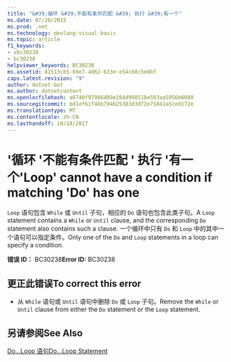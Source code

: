 ```yaml
---
title: "&#39;循环 &#39;不能有条件匹配 &#39; 执行 &#39;有一个"
ms.date: 07/20/2015
ms.prod: .net
ms.technology: devlang-visual-basic
ms.topic: article
f1_keywords:
- vbc30238
- bc30238
helpviewer_keywords: BC30238
ms.assetid: 81513cb5-69e7-4d62-b33e-e54cb8c5e8bf
caps.latest.revision: "9"
author: dotnet-bot
ms.author: dotnetcontent
ms.openlocfilehash: a6740f97986d89e284d998518e503aa5956b6080
ms.sourcegitcommit: bd1ef61f4bb794b25383d3d72e71041a5ced172e
ms.translationtype: MT
ms.contentlocale: zh-CN
ms.lasthandoff: 10/18/2017
---
```

# <a name="39loop39-cannot-have-a-condition-if-matching-39do39-has-one"></a><span data-ttu-id="b51db-102">&#39;循环 &#39;不能有条件匹配 &#39; 执行 &#39;有一个</span><span class="sxs-lookup"><span data-stu-id="b51db-102">&#39;Loop&#39; cannot have a condition if matching &#39;Do&#39; has one</span></span>
<span data-ttu-id="b51db-103">`Loop` 语句包含 `While` 或 `Until` 子句，相应的 `Do` 语句也包含此类子句。</span><span class="sxs-lookup"><span data-stu-id="b51db-103">A `Loop` statement contains a `While` or `Until` clause, and the corresponding `Do` statement also contains such a clause.</span></span> <span data-ttu-id="b51db-104">一个循环中只有 `Do` 和 `Loop` 中的其中一个语句可以指定条件。</span><span class="sxs-lookup"><span data-stu-id="b51db-104">Only one of the `Do` and `Loop` statements in a loop can specify a condition.</span></span>  
  
 <span data-ttu-id="b51db-105">**错误 ID：** BC30238</span><span class="sxs-lookup"><span data-stu-id="b51db-105">**Error ID:** BC30238</span></span>  
  
## <a name="to-correct-this-error"></a><span data-ttu-id="b51db-106">更正此错误</span><span class="sxs-lookup"><span data-stu-id="b51db-106">To correct this error</span></span>  
  
-   <span data-ttu-id="b51db-107">从 `While` 语句或 `Until` 语句中删除 `Do` 或 `Loop` 子句。</span><span class="sxs-lookup"><span data-stu-id="b51db-107">Remove the `While` or `Until` clause from either the `Do` statement or the `Loop` statement.</span></span>  
  
## <a name="see-also"></a><span data-ttu-id="b51db-108">另请参阅</span><span class="sxs-lookup"><span data-stu-id="b51db-108">See Also</span></span>  
 [<span data-ttu-id="b51db-109">Do...Loop 语句</span><span class="sxs-lookup"><span data-stu-id="b51db-109">Do...Loop Statement</span></span>](../../visual-basic/language-reference/statements/do-loop-statement.md)
